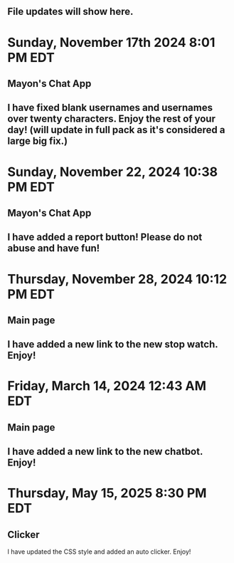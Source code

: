 File updates will show here.
---------------------------------
# Sunday, November 17th 2024 8:01 PM EDT
## Mayon's Chat App

I have fixed blank usernames and usernames over twenty characters. Enjoy the rest of your day!
(will update in full pack as it's considered a large big fix.)
----------------------------------
# Sunday, November 22, 2024 10:38 PM EDT
## Mayon's Chat App
I have added a report button! Please do not abuse and have fun!
----------------------------------
# Thursday, November 28, 2024 10:12 PM EDT
## Main page
I have added a new link to the new stop watch. Enjoy!
----------------------------------
# Friday, March 14, 2024 12:43 AM EDT
## Main page
I have added a new link to the new chatbot. Enjoy!
----------------------------------
# Thursday, May 15, 2025 8:30 PM EDT
## Clicker
I have updated the CSS style and added an auto clicker. Enjoy!
